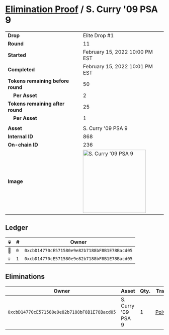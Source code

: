 # [Elimination Proof](./readme.md) / S. Curry &#039;09 PSA 9

|||
|---|---|
| **Drop** | Elite Drop #1 |
| **Round** | 11 |
| **Started** | February 15, 2022 10:00 PM EST |
| **Completed** | February 15, 2022 10:01 PM EST |
| **Tokens remaining before round** | 50 |
| **&nbsp;&nbsp;&nbsp;&nbsp;Per Asset** | 2 |
| **Tokens remaining after round** | 25 |
| **&nbsp;&nbsp;&nbsp;&nbsp;Per Asset** | 1 |
| | |
| **Asset** | S. Curry &#039;09 PSA 9 |
| **Internal ID** | 868 |
| **On-chain ID** | 236 |
| **Image** | <img src="https://tcdn.blokpax.com/95836cf2-27d6-420f-a207-daebf7f637db/1d6e64a34322e3d93fe2261458e72fb606e8b5044da27b072998d1bb01e8d078.png" height="200" alt="S. Curry &#039;09 PSA 9" /> |

## Ledger

| 💀 | # | Owner |
| --- | --- | --- |
| 👑 | `0` | `0xcbD14770cE571580e9e82b7188bF8B1E78Bacd05` |
| 💀 | `1` | `0xcbD14770cE571580e9e82b7188bF8B1E78Bacd05` |


## Eliminations

| Owner | Asset | Qty. | Transaction |
| --- | --- | --- | --- |
| `0xcbD14770cE571580e9e82b7188bF8B1E78Bacd05` | S. Curry '09 PSA 9 | 1 | [Polygonscan](https://polygonscan.com/tx/0x1bfa4c3673558093e105d6f3f361468d13ddf280491d9aac34e53f75601a4099) |
